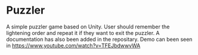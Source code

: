 # Puzzler
A simple puzzler game based on Unity.
User should remember the lightening order and repeat it if they want to exit the puzzler.
A documentation has also been added in the repositary.
Demo can been seen in https://www.youtube.com/watch?v=TFEJbdwwvWA
